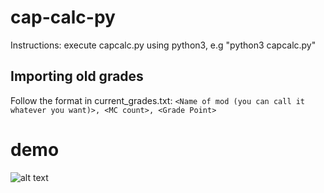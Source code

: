 # cap-calc-py
Instructions: execute capcalc.py using python3, e.g "python3 capcalc.py"

## Importing old grades
Follow the format in current\_grades.txt:
`<Name of mod (you can call it whatever you want)>, <MC count>, <Grade Point>`

# demo
![alt text](https://i.imgur.com/XKI3Nrr.png)
